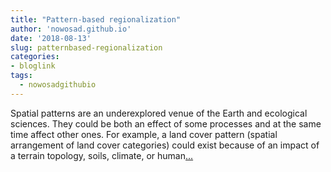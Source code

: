 ```yaml
---
title: "Pattern-based regionalization"
author: 'nowosad.github.io'
date: '2018-08-13'
slug: patternbased-regionalization
categories:
- bloglink
tags:
  - nowosadgithubio
---
```


Spatial patterns are an underexplored venue of the Earth and ecological sciences. They could be both an effect of some processes and at the same time affect other ones. For example, a land cover pattern (spatial arrangement of land cover categories) could exist because of an impact of a terrain topology, soils, climate, or human[... <i class="fas fa-external-link-alt"></i>](https://nowosad.github.io/post/geopat-2-segmentation/)

